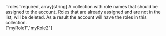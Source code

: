 <tr><td>``roles``</td><td>required, array[string]</td>
<td>A collection with role names that should be assigned to the account. Roles that are already assigned and are not in the list, will be deleted. As a result the account will have the roles in this collection.<br/>
<td>["myRole1","myRole2"]</td>
<td></td>
</tr>

 